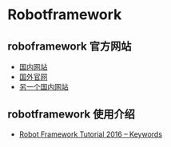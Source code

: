 # Robotframework

## roboframework 官方网站
* [国内网站](http://robotframework.net/)
* [国外官网](http://robotframework.org/)
* [另一个国内网站](http://robotframework.cn/)

## robotframework 使用介绍
* [Robot Framework Tutorial 2016 – Keywords](https://blog.codecentric.de/en/2016/01/robot-framework-tutorial-2016-keywords/)
